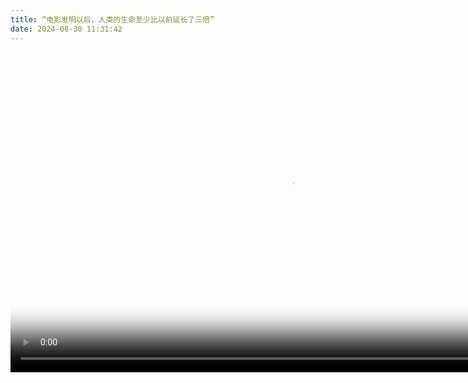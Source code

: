 ```yaml
---
title: “电影发明以后，人类的生命至少比以前延长了三倍”
date: 2024-08-30 11:31:42
---
```

<head>
  <link href="https://vjs.zencdn.net/8.16.1/video-js.css" rel="stylesheet" />

  <!-- If you'd like to support IE8 (for Video.js versions prior to v7) -->
  <!-- <script src="https://vjs.zencdn.net/ie8/1.1.2/videojs-ie8.min.js"></script> -->
</head>

<body>
  <video
    id="my-video"
    class="video-js"
    controls
    preload="auto"
    width="896"
    height="512"
    poster="./Picbase/JCL.webp"
    data-setup="{}"
  >
    <source src="http://47.122.5.81:8080/hls/Mjs7Bst2v38D1T6oBShFSLkxWzWWweAl.m3u8"
    type="application/x-mpegURL" />
    <p class="vjs-no-js">
      To view this video please enable JavaScript, and consider upgrading to a
      web browser that
      <a href="https://videojs.com/html5-video-support/" target="_blank"
        >supports HTML5 video</a
      >
    </p>
  </video>

  <script src="https://vjs.zencdn.net/8.16.1/video.min.js"></script>
</body>